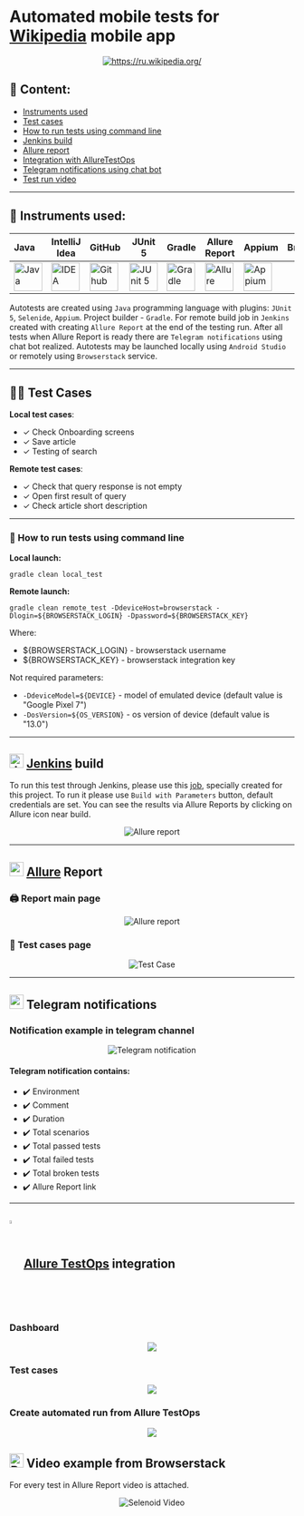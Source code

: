 # Automated mobile tests for [Wikipedia](https://www.wikipedia.org/) mobile app
<p align="center">
<a href="https://ru.wikipedia.org/"><img title="https://ru.wikipedia.org/" src="media/screens/wikipedia.jpg"></a>
</p>

## :page_with_curl: Content:

- <a href="#tools"> Instruments used</a>
- <a href="#checking"> Test cases</a>
- <a href="#console"> How to run tests using command line</a>
- <a href="#jenkins"> Jenkins build</a>
- <a href="#report"> Allure report</a>
- <a href="#testops"> Integration with AllureTestOps</a>
- <a href="#tg"> Telegram notifications using chat bot</a>
- <a href="#browserstack"> Test run video</a>
---

<a id="tools"></a>
## 🔨 Instruments used:


| Java                                                                                                    | IntelliJ  <br>  Idea                                                                                                      | GitHub                                                                                                     | JUnit 5                                                                                                          | Gradle                                                                                                    | Allure <br> Report                                                                                                                | Appium                                                                                                   | Browserstack                                                                                                                                       | Jenkins                                                                                                         | Telegram                                                                                                         |                                                                                               Allure <br> TestOps |
|:--------------------------------------------------------------------------------------------------------|---------------------------------------------------------------------------------------------------------------------------|------------------------------------------------------------------------------------------------------------|------------------------------------------------------------------------------------------------------------------|----------------------------------------------------------------------------------------------------------------------------------------------------------------------------------------------------------------------------|-----------------------------------------------------------------------------------------------------------------------------------|----------------------------------------------------------------------------------------------------------|----------------------------------------------------------------------------------------------------------------------------------------------------|---------------------------------------------------------------------------------------------------------------------------------------|------------------------------------------------------------------------------------------------------------------|------------------------------------------------------------------------------------------------------------------:|
| <a href="https://www.java.com/"><img src="media/logo/Java.svg" width="50" height="50"  alt="Java"/></a> | <a href="https://www.jetbrains.com/idea/"><img src="media/logo/Intelij_IDEA.svg" width="50" height="50"  alt="IDEA"/></a> | <a href="https://github.com/"><img src="media/logo/GitHub.svg" width="50" height="50"  alt="Github"/></a> | <a href="https://junit.org/junit5/"><img src="media/logo/JUnit5.svg" width="50" height="50"  alt="JUnit 5"/></a> | <a href="https://gradle.org/"><img src="media/logo/Gradle.svg" width="50" height="50"  alt="Gradle"/></a>  | <a href="https://github.com/allure-framework"><img src="media/logo/Allure_Report.svg" width="50" height="50"  alt="Allure"/></a>  | <a href="https://appium.io//"><img src="media/logo/Appium.png" width="50" height="50" alt="Appium"/></a> | <a href="https://www.browserstack.com/"> <center> <img src="media/logo/Browserstack.svg" width="50" height="50" alt="Browserstack"/></a> </center> | <a href="https://www.jenkins.io/"><img src="media/logo/Jenkins.svg" width="50" height="50"  alt="Jenkins"/></a> | <a href="https://web.telegram.org/"><img src="media/logo/Telegram.svg" width="50" height="50" alt="Telegram"/></a> | <a href="https://qameta.io/"><img src="media/logo/AllureTestOps.svg" width="50" height="50" alt="Allure_TO"/></a> |

Autotests are created using `Java` programming language with plugins: `JUnit 5`, `Selenide`, `Appium`. Project builder - `Gradle`. For remote build job in `Jenkins` created with creating `Allure Report` at the end of the testing run.
After all tests when Allure Report is ready there are `Telegram notifications` using chat bot realized.
Autotests may be launched locally using `Android Studio` or remotely using `Browserstack` service.


---

<a id="checking"></a>
## :male_detective: Test Cases

**Local test cases**:
- ✓ Check Onboarding screens
- ✓ Save article
- ✓ Testing of search

**Remote test cases**:
- ✓ Check that query response is not empty
- ✓ Open first result of query
- ✓ Check article short description

---

<a id="console"></a>
### :compass: How to run tests using command line
**Local launch:**

`gradle clean local_test`

**Remote launch:**

`gradle clean remote_test -DdeviceHost=browserstack
-Dlogin=${BROWSERSTACK_LOGIN}
-Dpassword=${BROWSERSTACK_KEY}`

Where:
- ${BROWSERSTACK_LOGIN} - browserstack username
- ${BROWSERSTACK_KEY} - browserstack integration key

Not required parameters:
- `-DdeviceModel=${DEVICE}` - model of emulated device (default value is "Google Pixel 7")
- `-DosVersion=${OS_VERSION}` - os version of device (default value is "13.0")


---

<a id="jenkins"></a>
## <img src="media/logo/Jenkins.svg" width="25" height="25"  alt="Jenkins"/></a> <a target="_blank" href="https://jenkins.autotests.cloud/job/C31-ksanjara-java_20_bs_mobile/"> Jenkins</a> build
To run this test through Jenkins, please use this [job](https://jenkins.autotests.cloud/job/C31-ksanjara-java_20_bs_mobile/), specially created for this project.
To run it please use `Build with Parameters` button, default credentials are set.
You can see the results via Allure Reports by clicking on Allure icon near build.

<p align="center">
<img src="media/screens/Jenkins.png" alt="Allure report" >
</p>

---

<a id="report"></a>
## <img src="media/logo/Allure_Report.svg" width="25" height="25"/> [Allure](https://jenkins.autotests.cloud/job/C31-ksanjara-java_23_diploma-api-tests/) Report

### 🖨️ Report main page

<p align="center">
<img src="media/screens/Allure_report_main.png" alt="Allure report">
</p>

### 📄 Test cases page

<p align="center">
<img src="media/screens/Allure_report_cases.png" alt="Test Case">
</p>

---

<a id="tg"></a>
## <img src="media/logo/Telegram.svg" width="25" height="25"/> Telegram notifications



### Notification example in telegram channel

<p align="center">
<img src="media/screens/Telegram_notif.png" alt="Telegram notification">
</p>


#### Telegram notification contains:

- :heavy_check_mark: Environment
- :heavy_check_mark: Comment
- :heavy_check_mark: Duration
- :heavy_check_mark: Total scenarios
- :heavy_check_mark: Total passed tests
- :heavy_check_mark: Total failed tests
- :heavy_check_mark: Total broken tests
- :heavy_check_mark: Allure Report link

---

<a id="testops"></a>
## <img width="4%" style="vertical-align:middle" title="Allure TestOps" src="media/logo/AllureTestOps.svg"> [Allure TestOps](https://allure.autotests.cloud/project/4624/test-cases/36473?treeId=0) integration

### Dashboard
<p align="center">
<img src="media/screens/Allure_testops_dasboard.png">
</p>

### Test cases
<p align="center">
<img src="media/screens/Allure_testops_tests.png">
</p>

### Create automated run from Allure TestOps
<p align="center">
<img src="media/screens/Allure_testops_run.png">
</p>

<a id="browserstack"></a>
## <img alt="Browserstack" height="25" src="media/logo/Browserstack.svg" width="25"/></a> Video example from Browserstack

For every test in Allure Report video is attached.
<p align="center">
  <img title="Selenoid Video" src="media/screens/video.gif">
</p>
